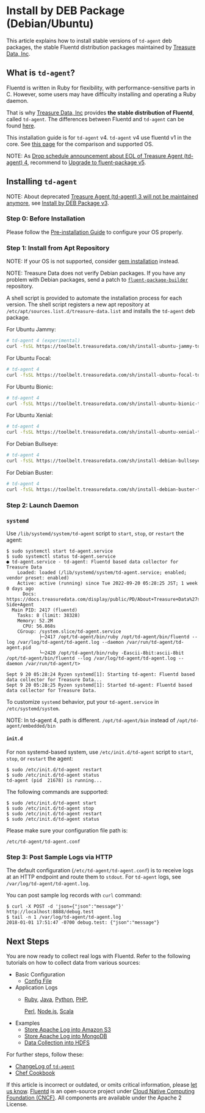 # Install by DEB Package \(Debian/Ubuntu\)

This article explains how to install stable versions of `td-agent` deb packages, the stable Fluentd distribution packages maintained by [Treasure Data, Inc](http://www.treasuredata.com/).

## What is `td-agent`?

Fluentd is written in Ruby for flexibility, with performance-sensitive parts in C. However, some users may have difficulty installing and operating a Ruby daemon.

That is why [Treasure Data, Inc](http://www.treasuredata.com/) provides **the stable distribution of Fluentd**, called `td-agent`. The differences between Fluentd and `td-agent` can be found [here](https://www.fluentd.org/faqs).

This installation guide is for `td-agent` v4. `td-agent` v4 use fluentd v1 in the core. See [this page](../quickstart/td-agent-v2-vs-v3-vs-v4.md) for the comparison and supported OS.

NOTE: As [Drop schedule announcement about EOL of Treasure Agent (td-agent) 4](https://www.fluentd.org/blog/schedule-for-td-agent-4-eol), recommend to [Upgrade to fluent-package v5](https://www.fluentd.org/blog/upgrade-td-agent-v4-to-v5).

## Installing `td-agent`

NOTE: About deprecated [Treasure Agent (td-agent) 3 will not be maintained anymore](https://www.fluentd.org/blog/schedule-for-td-agent-3-eol), see [Install by DEB Package  v3](install-by-deb-td-agent-v3.md).

### Step 0: Before Installation

Please follow the [Pre-installation Guide](before-install.md) to configure your OS properly.

### Step 1: Install from Apt Repository

NOTE: If your OS is not supported, consider [gem installation](install-by-gem.md) instead.

NOTE: Treasure Data does not verify Debian packages. If you have any problem with Debian packages, send a patch to [`fluent-package-builder`](https://github.com/fluent/fluent-package-builder) repository.

A shell script is provided to automate the installation process for each version. The shell script registers a new apt repository at `/etc/apt/sources.list.d/treasure-data.list` and installs the `td-agent` deb package.

For Ubuntu Jammy:

```bash
# td-agent 4 (experimental)
curl -fsSL https://toolbelt.treasuredata.com/sh/install-ubuntu-jammy-td-agent4.sh | sh
```

For Ubuntu Focal:

```bash
# td-agent 4
curl -fsSL https://toolbelt.treasuredata.com/sh/install-ubuntu-focal-td-agent4.sh | sh
```

For Ubuntu Bionic:

```bash
# td-agent 4
curl -fsSL https://toolbelt.treasuredata.com/sh/install-ubuntu-bionic-td-agent4.sh | sh
```

For Ubuntu Xenial:

```bash
# td-agent 4
curl -fsSL https://toolbelt.treasuredata.com/sh/install-ubuntu-xenial-td-agent4.sh | sh
```

For Debian Bullseye:

```bash
# td-agent 4
curl -fsSL https://toolbelt.treasuredata.com/sh/install-debian-bullseye-td-agent4.sh | sh
```

For Debian Buster:

```bash
# td-agent 4
curl -fsSL https://toolbelt.treasuredata.com/sh/install-debian-buster-td-agent4.sh | sh
```

### Step 2: Launch Daemon

### `systemd`

Use `/lib/systemd/system/td-agent` script to `start`, `stop`, or `restart` the agent:

```text
$ sudo systemctl start td-agent.service
$ sudo systemctl status td-agent.service
● td-agent.service - td-agent: Fluentd based data collector for Treasure Data
    Loaded: loaded (/lib/systemd/system/td-agent.service; enabled; vendor preset: enabled)
    Active: active (running) since Tue 2022-09-20 05:28:25 JST; 1 week 0 days ago
      Docs: https://docs.treasuredata.com/display/public/PD/About+Treasure+Data%27s+Server-Side+Agent
  Main PID: 2417 (fluentd)
    Tasks: 8 (limit: 38328)
    Memory: 52.2M
      CPU: 56.868s
    CGroup: /system.slice/td-agent.service
            ├─2417 /opt/td-agent/bin/ruby /opt/td-agent/bin/fluentd --log /var/log/td-agent/td-agent.log --daemon /var/run/td-agent/td-agent.pid
            └─2420 /opt/td-agent/bin/ruby -Eascii-8bit:ascii-8bit /opt/td-agent/bin/fluentd --log /var/log/td-agent/td-agent.log --daemon /var/run/td-agent/t>

Sept 9 20 05:28:24 Ryzen systemd[1]: Starting td-agent: Fluentd based data collector for Treasure Data...
Sept 9 20 05:28:25 Ryzen systemd[1]: Started td-agent: Fluentd based data collector for Treasure Data.
```

To customize `systemd` behavior, put your `td-agent.service` in `/etc/systemd/system`.

NOTE: In td-agent 4, path is different. `/opt/td-agent/bin` instead of `/opt/td-agent/embedded/bin`

#### `init.d`

For non systemd-based system, use `/etc/init.d/td-agent` script to `start`, `stop`, or `restart` the agent:

```text
$ sudo /etc/init.d/td-agent restart
$ sudo /etc/init.d/td-agent status
td-agent (pid  21678) is running...
```

The following commands are supported:

```text
$ sudo /etc/init.d/td-agent start
$ sudo /etc/init.d/td-agent stop
$ sudo /etc/init.d/td-agent restart
$ sudo /etc/init.d/td-agent status
```

Please make sure your configuration file path is:

```text
/etc/td-agent/td-agent.conf
```

### Step 3: Post Sample Logs via HTTP

The default configuration \(`/etc/td-agent/td-agent.conf`\) is to receive logs at an HTTP endpoint and route them to `stdout`. For `td-agent` logs, see `/var/log/td-agent/td-agent.log`.

You can post sample log records with `curl` command:

```text
$ curl -X POST -d 'json={"json":"message"}' http://localhost:8888/debug.test
$ tail -n 1 /var/log/td-agent/td-agent.log
2018-01-01 17:51:47 -0700 debug.test: {"json":"message"}
```

## Next Steps

You are now ready to collect real logs with Fluentd. Refer to the following tutorials on how to collect data from various sources:

* Basic Configuration
  * [Config File](../configuration/config-file.md)
* Application Logs
  * [Ruby](../language-bindings/ruby.md), [Java](../language-bindings/java.md), [Python](../language-bindings/python.md), [PHP](../language-bindings/php.md),

    [Perl](../language-bindings/perl.md), [Node.js](../language-bindings/nodejs.md), [Scala](../language-bindings/scala.md)
* Examples
  * [Store Apache Log into Amazon S3](../how-to-guides/apache-to-s3.md)
  * [Store Apache Log into MongoDB](../how-to-guides/apache-to-mongodb.md)
  * [Data Collection into HDFS](../how-to-guides/http-to-hdfs.md)

For further steps, follow these:

* [ChangeLog of `td-agent`](https://docs.treasuredata.com/display/public/PD/The+td-agent+Change+Log)
* [Chef Cookbook](https://github.com/treasure-data/chef-td-agent/)

If this article is incorrect or outdated, or omits critical information, please [let us know](https://github.com/fluent/fluentd-docs-gitbook/issues?state=open). [Fluentd](http://www.fluentd.org/) is an open-source project under [Cloud Native Computing Foundation \(CNCF\)](https://cncf.io/). All components are available under the Apache 2 License.

